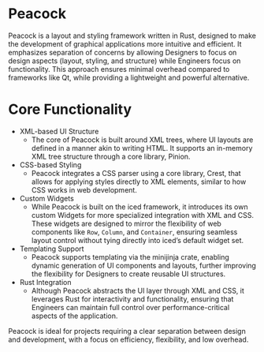 
# Peacock

Peacock is a layout and styling framework written in Rust, designed to make the development of graphical
applications more intuitive and efficient. It emphasizes separation of concerns by allowing Designers to focus
on design aspects (layout, styling, and structure) while Engineers focus on functionality. This approach ensures
minimal overhead compared to frameworks like Qt, while providing a lightweight and powerful alternative.

# Core Functionality
- XML-based UI Structure
    - The core of Peacock is built around XML trees, where UI layouts are defined in a manner akin to writing
    HTML. It supports an in-memory XML tree structure through a core library, Pinion.
- CSS-based Styling
    - Peacock integrates a CSS parser using a core library, Crest, that allows for applying styles directly to
    XML elements, similar to how CSS works in web development.
- Custom Widgets
    - While Peacock is built on the iced framework, it introduces its own custom Widgets for more
    specialized integration with XML and CSS. These widgets are designed to mirror the flexibility
    of web components like `Row`, `Column`, and `Container`, ensuring seamless layout control without
    tying directly into iced’s default widget set.
- Templating Support
    - Peacock supports templating via the minijinja crate, enabling dynamic generation of UI components
    and layouts, further improving the flexibility for Designers to create reusable UI structures.
- Rust Integration
    - Although Peacock abstracts the UI layer through XML and CSS, it leverages Rust for interactivity and
    functionality, ensuring that Engineers can maintain full control over performance-critical aspects of
    the application.

Peacock is ideal for projects requiring a clear separation between design and development, with a focus on efficiency,
flexibility, and low overhead.
